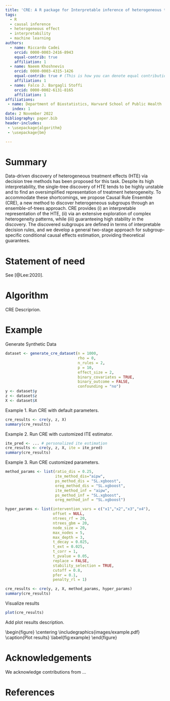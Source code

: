 ```yaml
---
title: 'CRE: A R package for Interpretable inference of heterogeneous treatment effects'
tags:
  - R
  - causal inference
  - heterogeneous effect 
  - interpretability
  - machine learning
authors:
  - name: Riccardo Cadei
    orcid: 0000-0003-2416-8943
    equal-contrib: true
    affiliation: 1
  - name: Naeem Khoshnevis
    orcid: 0000-0003-4315-1426
    equal-contrib: true # (This is how you can denote equal contributions between multiple authors)
    affiliation: 1
  - name: Falco J. Bargagli Stoffi
    orcid: 0000-0002-6131-8165
    affiliation: 1
affiliations:
 - name: Department of Biostatistics, Harvard School of Public Health
   index: 1
date: 2 November 2022
bibliography: paper.bib
header-includes: 
 - \usepackage{algorithm}
 - \usepackage{bm}

---
```


# Summary

Data-driven discovery of heterogeneous treatment effects (HTE) via decision tree methods has been proposed for this task. Despite its high interpretability, the single-tree discovery of HTE tends to be highly unstable and to find an oversimplified representation of treatment heterogeneity. To accommodate these shortcomings, we propose Causal Rule Ensemble (CRE), a new method to discover heterogeneous subgroups through an ensemble-of-trees approach. CRE provides (i) an interpretable representation of the HTE, (ii) via an extensive exploration of complex heterogeneity patterns, while (iii) guaranteeing high stability in the discovery. The discovered subgroups are defined in terms of interpretable decision rules, and we develop a general two-stage approach for subgroup-specific conditional causal effects estimation, providing theoretical guarantees. 

# Statement of need

See [@Lee:2020].


# Algorithm

CRE Descriprion.

# Example

Generate Synthetic Data
```R
dataset <- generate_cre_dataset(n = 1000, 
                                rho = 0, 
                                n_rules = 2, 
                                p = 10,
                                effect_size = 2, 
                                binary_covariates = TRUE,
                                binary_outcome = FALSE,
                                confounding = "no")
y <- dataset$y
z <- dataset$z
X <- dataset$X
```
Example 1. Run CRE with default parameters.

```R
cre_results <- cre(y, z, X)
summary(cre_results)
```

Example 2. Run CRE with customized ITE estimator.
```R
ite_pred <- ... # personalized ite estimation
cre_results <- cre(y, z, X, ite = ite_pred)
summary(cre_results)
```

Example 3. Run CRE customized parameters.
```R
method_params <- list(ratio_dis = 0.25,
                      ite_method_dis="aipw",
                      ps_method_dis = "SL.xgboost",
                      oreg_method_dis = "SL.xgboost",
                      ite_method_inf = "aipw",
                      ps_method_inf = "SL.xgboost",
                      oreg_method_inf = "SL.xgboost")

hyper_params <- list(intervention_vars = c("x1","x2","x3","x4"),
                     offset = NULL,
                     ntrees_rf = 20,
                     ntrees_gbm = 20,
                     node_size = 20,
                     max_nodes = 5,
                     max_depth = 3,
                     t_decay = 0.025,
                     t_ext = 0.025,
                     t_corr = 1,
                     t_pvalue = 0.05,
                     replace = FALSE,
                     stability_selection = TRUE,
                     cutoff = 0.8,
                     pfer = 0.1,
                     penalty_rl = 1)

cre_results <- cre(y, z, X, method_params, hyper_params)
summary(cre_results)
```

Visualize results
```R
plot(cre_results)
```

Add plot results description.

\begin{figure}
  \centering 
  \includegraphics{images/example.pdf}
  \caption{Plot results}
  \label{fig:example} 
\end{figure}

# Acknowledgements

We acknowledge contributions from ...

# References
